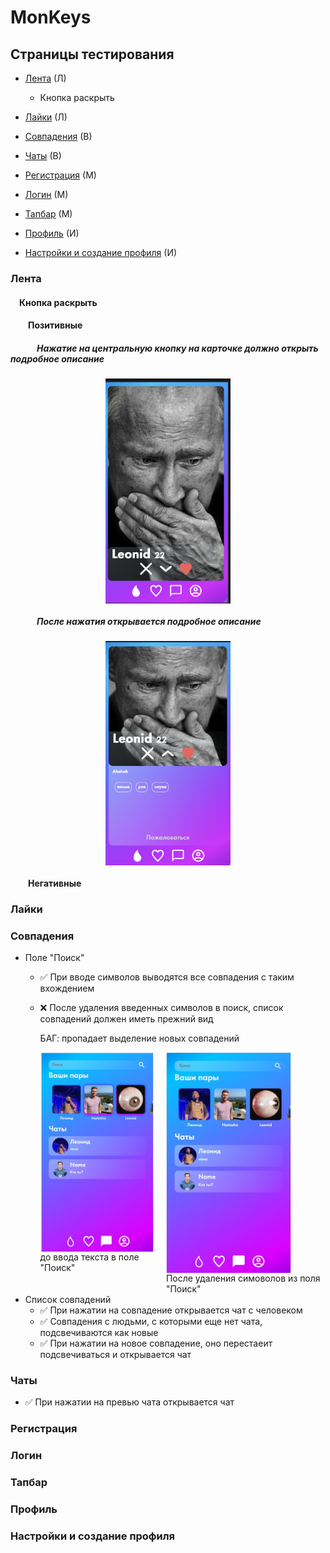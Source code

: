 # MonKeys

## Страницы тестирования

* [Лента](#Feed) (Л)
  * Кнопка раскрыть
* [Лайки](#Like) (Л)

* [Совпадения](#Match) (В)
* [Чаты](#Chats) (В)

* [Регистрация](#Signup) (М)
* [Логин](#Login) (М)
* [Тапбар](#Tapbar) (М)
  
* [Профиль](#Profile) (И)
* [Настройки и создание профиля](#Settings) (И)

### <a name="Feed"></a> Лента

#### &emsp;Кнопка раскрыть

#### &emsp;&emsp;Позитивные
##### &emsp;&emsp;&emsp;Нажатие на центральную кнопку на карточке должно открыть подробное описание
<div style="width: 100%; display: flex;">
<img src="assets/feed/Screenshot 2022-03-13 at 21.40.47.png" width=200 style="margin: 0 auto;"> </div>

##### &emsp;&emsp;&emsp;После нажатия открывается подробное описание
<div style="width: 100%; display: flex;">
<img src="assets/feed/Screenshot 2022-03-13 at 21.41.19.png" width=200 style="margin: 0 auto;"> </div>


#### &emsp;&emsp;Негативные

### <a name="Like"></a> Лайки

### <a name="Match"></a> Совпадения

* Поле "Поиск"
  * ✅ При вводе символов выводятся все совпадения с таким вхождением
  * ❌ После удаления введенных символов в поиск, список совпадений должен иметь прежний вид

     БАГ: пропадает выделение новых совпадений
    <div style="width: 100%; display: flex;">
      <div style="display: flex; flex-direction: column; margin-right: 20px">
        <img src="assets/match/1.jpg" width=200>
        <span>до ввода текста в поле "Поиск"</span>
      </div>
      <div style="display: flex; flex-direction: column; align-items: flex-start;">
        <img src="assets/match/2.jpg" width=200>
        <span>После удаления симоволов из поля "Поиск"</span>
      </div>
    </div>
* Список совпадений
  * ✅ При нажатии на совпадение открывается чат с человеком
  * ✅ Совпадения с людьми, с которыми еще нет чата, подсвечиваются как новые
  * ✅ При нажатии на новое совпадение, оно перестаеит подсвечиваться и открывается чат

### <a name="Chats"></a> Чаты

* ✅ При нажатии на превью чата открывается чат


### <a name="Signup"></a> Регистрация

### <a name="Login"></a> Логин

### <a name="Tapbar"></a> Тапбар

### <a name="Profile"></a> Профиль

### <a name="Settings"></a> Настройки и создание профиля
